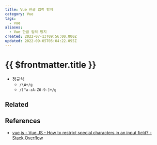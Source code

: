 ```yaml
---
title: Vue 한글 입력 방지
category: Vue
tags:
  - vue
aliases:
  - Vue 한글 입력 방지
created: 2022-07-13T09:56:00.000Z
updated: 2022-09-05T05:04:22.095Z
---
```


# {{ $frontmatter.title }}

- 정규식
  - `/\W+/g`
  - `/[^a-zA-Z0-9-]+/g`

## Related

## References

- [vue.js - Vue JS - How to restrict special characters in an input field? - Stack Overflow](https://stackoverflow.com/questions/50566430/vue-js-how-to-restrict-special-characters-in-an-input-field)
